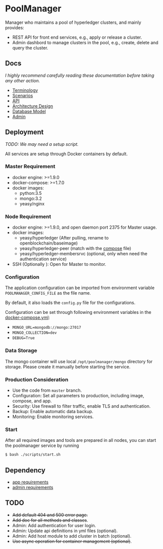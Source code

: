 # PoolManager

Manager who maintains a pool of hyperledger clusters, and mainly provides:

 * REST API for front end services, e.g., apply or release a cluster.
 * Admin dashbord to manage clusters in the pool, e.g., create,
 delete and query the cluster.

## Docs
*I highly recommend carefully reading these documentation before taking any
other action.*

* [Terminology](docs/terminology.md)
* [Scenarios](docs/scenario.md)
* [API](docs/api.md)
* [Architecture Design](docs/arch.md)
* [Database Model](docs/db.md)
* [Admin](docs/admin.md)

## Deployment

*TODO: We may need a setup script.*

All services are setup through Docker containers by default.

### Master Requirement
* docker engine: >=1.9.0
* docker-compose: >=1.7.0
* docker images:
    - python:3.5
    - mongo:3.2
    - yeasy/nginx

### Node Requirement

* docker engine: >=1.9.0, and open daemon port 2375 for Master usage.
* docker images:
    - yeasy/hyperledger (After pulling, rename to openblockchain/baseimage)
    - yeasy/hyperledger-peer (match with the [compose](admin/common/compose-defaults.yml) file)
    - yeasy/hyperledger-membersrvc (optional, only when need the authentication service)
* SSH (Optionally ): Open for Master to monitor.

### Configuration
The application configuration can be imported from environment variable `POOLMANAGER_CONFIG_FILE` as
the file name.

By default, it also loads the `config.py` file for the configurations.

Configuration can be set through following environment variables in the
[docker-compose.yml](docker-compose.yml):

* `MONGO_URL=mongodb://mongo:27017`
* `MONGO_COLLECTION=dev`
* `DEBUG=True`

### Data Storage
The mongo container will use local `/opt/poolmanager/mongo` directory for
storage. Please create it manually before starting the service.

### Production Consideration

* Use the code from `master` branch.
* Configuration: Set all parameters to production, including image, compose,
and app.
* Security: Use firewall to filter traffic, enable TLS and authentication.
* Backup: Enable automatic data backup.
* Monitoring: Enable monitoring services.

### Start
After all required images and tools are prepared in all nodes, you can start
the poolmanager service by running

```sh
$ bash ./scripts/start.sh
```

## Dependency

* [app requirements](app/requirements.txt)
* [admin requirements](admin/requirements.txt)


## TODO
* ~~Add default 404 and 500 error page.~~
* ~~Add doc for all methods and classes~~.
* Admin: Add authentication for user login.
* Admin: Update api definitions in yml files (optional).
* Admin: Add host module to add cluster in batch (optional).
* ~~Use async operation for container management (optional)~~.
